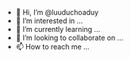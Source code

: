 - 👋 Hi, I’m @luuduchoaduy
- 👀 I’m interested in ...
- 🌱 I’m currently learning ...
- 💞️ I’m looking to collaborate on ...
- 📫 How to reach me ...

<!---
luuduchoaduy/luuduchoaduy is a ✨ special ✨ repository because its `README.md` (this file) appears on your GitHub profile.
You can click the Preview link to take a look at your changes.
--->
